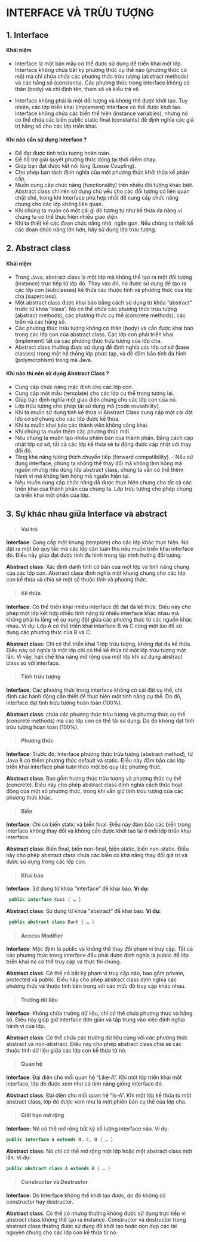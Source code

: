 # INTERFACE VÀ TRỪU TƯỢNG

## 1. Interface

#### Khái niệm
- Interface là một bản mẫu có thể được sử dụng để triển khai một lớp. Interface không chứa bất kỳ phương thức cụ thể nào (phương thức có mã) mà chỉ chứa chứa các phương thức trừu tượng (abstract methods) và các hằng số (constants). Các phương thức trong interface không có thân (body) và chỉ định tên, tham số và kiểu trả về.

- Interface không phải là một đối tượng và không thể được khởi tạo. Tuy nhiên, các lớp triển khai (implement) interface có thể được khởi tạo. Interface không chứa các biến thể hiện (instance variables), nhưng nó có thể chứa các biến public static final (constants) để định nghĩa các giá trị hằng số cho các lớp triển khai.

#### Khi nào cần sử dụng Interface ?

- Để đạt được tính trừu tượng hoàn toàn.
- Để hỗ trợ giải quyết phương thức động tại thời điểm chạy.
- Giúp bạn đạt được kết nối lỏng (Loose Coupling).
- Cho phép bạn tách định nghĩa của một phương thức khởi thừa kế phân cấp.
- Muốn cung cấp chức năng (functionality) trên nhiều đối tượng khác biệt. Abstract class chỉ nên sử dụng chủ yếu cho các đối tượng có liên quan chặt chẽ, trong khi Interface phù hợp nhất để cung cấp chức năng chung cho các lớp không liên quan.
- Khi chúng ta muốn có một cái gì đó tương tự như kế thừa đa năng vì chúng ta có thể thực hiện nhiều giao diện.
- Khi ta thiết kế các đoạn chức năng nhỏ, ngắn gọn. Nếu chúng ta thiết kế các đoạn chức năng lớn hơn, hãy sử dụng lớp trừu tượng.

## 2. Abstract class

#### Khái niệm
- Trong Java, abstract class là một lớp mà không thể tạo ra một đối tượng (instance) trực tiếp từ lớp đó. Thay vào đó, nó được sử dụng để tạo ra các lớp con (subclasses) kế thừa các thuộc tính và phương thức của lớp cha (superclass).
- Một abstract class được khai báo bằng cách sử dụng từ khóa “abstract” trước từ khóa “class”. Nó có thể chứa các phương thức trừu tượng (abstract methods), các phương thức cụ thể (concrete methods), các biến và các hằng số.
- Các phương thức trừu tượng không có thân (body) và cần được khai báo trong các lớp con của abstract class. Các lớp con phải triển khai (implement) tất cả các phương thức trừu tượng của lớp cha.
- Abstract class thường được sử dụng để định nghĩa các lớp cơ sở (base classes) trong một hệ thống lớp phức tạp, và để đảm bảo tính đa hình (polymorphism) trong mã Java.

#### Khi nào thì nên sử dụng Abstract Class ?
- Cung cấp chức năng mặc định cho các lớp con.
- Cung cấp một mẫu (template) cho các lớp cụ thể trong tương lai.
- Giúp bạn định nghĩa một giao diện chung cho các lớp con của nó.
- Lớp trừu tượng cho phép tái sử dụng mã (code reusability).
- Khi ta muốn sử dụng tính kế thừa vì Abstract Class cung cấp một cài đặt lớp cơ sở chung cho các lớp được kế thừa.
- Khi ta muốn khai báo các thành viên không công khai.
- Khi chúng ta muốn thêm các phương thức mới.
- Nếu chúng ta muốn tạo nhiều phiên bản của thành phần. Bằng cách cập nhật lớp cơ sở, tất cả các lớp kế thừa sẽ tự động được cập nhật với thay đổi đó.
- Tăng khả năng tương thích chuyển tiếp (forward compatibility). - Nếu sử dụng interface, chúng ta không thể thay đổi mà không làm hỏng mã nguồn nhưng nếu dùng lớp abstract class, chúng ta vẫn có thể thêm hành vi mà không làm hỏng mã nguồn hiện tại.
- Nếu muốn cung cấp chức năng đã được thực hiện chung cho tất cả các triển khai của thành phần của chúng ta. Lớp trừu tượng cho phép chúng ta triển khai một phần của lớp.

## 3. Sự khác nhau giữa Interface và abstract

>#### Vai trò
**Interface**: Cung cấp một khung (template) cho các lớp khác thực hiện. Nó đặt ra một bộ quy tắc mà các lớp cần tuân thủ nếu muốn triển khai interface đó. Điều này giúp đạt được tính đa hình trong lập trình hướng đối tượng.

**Abstract class**: Xác định danh tính cơ bản của một lớp và tính năng chung của các lớp con. Abstract class định nghĩa một khung chung cho các lớp con kế thừa và chia sẻ một số thuộc tính và phương thức.

>#### Kế thừa
**Interface**: Có thể triển khai nhiều interface để đạt đa kế thừa. Điều này cho phép một lớp kết hợp nhiều tính năng từ nhiều interface khác nhau mà không phải lo lắng về sự xung đột giữa các phương thức từ các nguồn khác nhau. Ví dụ: Lớp A có thể triển khai interface B và C cùng một lúc để sử dụng các phương thức của B và C.

**Abstract class**: Chỉ có thể triển khai 1 lớp trừu tượng, không đạt đa kế thừa. Điều này có nghĩa là một lớp chỉ có thể kế thừa từ một lớp trừu tượng một lần. Vì vậy, hạn chế khả năng mở rộng của một lớp khi sử dụng abstract class so với interface.

>#### Tính trừu tượng
**Interface**: Các phương thức trong interface không có cài đặt cụ thể, chỉ định các hành động cần thiết để thực hiện một tính năng cụ thể. Do đó, interface đạt tính trừu tượng hoàn toàn (100%).

**Abstract class**: chứa các phương thức trừu tượng và phương thức cụ thể (concrete methods) mà các lớp con có thể tái sử dụng. Do đó không đạt tính trừu tượng hoàn toàn (100%).

>#### Phương thức
**Interface**: Trước đó, Interface phương thức trừu tượng (abstract method), từ Java 8 có thêm phương thức default và static. Điều này đảm bảo các lớp triển khai interface phải tuân theo một bộ quy tắc phương thức.

**Abstract class**: Bao gồm hương thức trừu tượng và phương thức cụ thể (concrete). Điều này cho phép abstract class định nghĩa cách thức hoạt động của một số phương thức, trong khi vẫn giữ tính trừu tượng của các phương thức khác.

>#### Biến

**Interface**: Chỉ có biến static và biến final. Điều này đảm bảo các biến trong interface không thay đổi và không cần được khởi tạo lại ở mỗi lớp triển khai interface.

**Abstract class**: Biến final, biến non-final, biến static, biến non-static. Điều này cho phép abstract class chứa các biến có khả năng thay đổi giá trị và được sử dụng trong các lớp con.

>#### Khai báo

**Interface**: Sử dụng từ khóa “interface” để khai báo. 
**Ví dụ:**
```java
 public interface Cuoi { … }
```

**Abstract class**: Sử dụng từ khóa “abstract” để khai báo. 
**Ví dụ:**
```java
 public abstract class Danh { … }
```

>#### Access Modifier

**Interface**: Mặc định là public và không thể thay đổi phạm vi truy cập. Tất cả các phương thức trong interface đều phải được định nghĩa là public để lớp triển khai nó có thể truy cập và thực thi chúng.

**Abstract class**: Có thể có bất kỳ phạm vi truy cập nào, bao gồm private, protected và public. Điều này cho phép abstract class định nghĩa các phương thức và thuộc tính bên trong với các mức độ truy cập khác nhau.

>#### Trường dữ liệu

**Interface**: Không chứa trường dữ liệu, chỉ có thể chứa phương thức và hằng số. Điều này giúp giữ interface đơn giản và tập trung vào việc định nghĩa hành vi của lớp.

**Abstract class**: Có thể chứa các trường dữ liệu cùng với các phương thức abstract và non-abstract. Điều này cho phép abstract class chia sẻ các thuộc tính dữ liệu giữa các lớp con kế thừa từ nó.

>#### Quan hệ

**Interface**: Đại diện cho mối quan hệ “Like-A”. Khi một lớp triển khai một interface, lớp đó được xem như có tính năng giống interface đó.

**Abstract class**: Đại diện cho mối quan hệ “Is-A”. Khi một lớp kế thừa từ một abstract class, lớp đó được xem như là một phiên bản cụ thể của lớp cha.

>#### Giới hạn mở rộng
**Interface:** Nó có thể mở rộng bất kỳ số lượng interface nào. Ví dụ: 
```java
public interface A extends B, C, D { … }
```

**Abstract class:** Nó chỉ có thể mở rộng một lớp hoặc một abstract class một lần.
Ví dụ:
```java
public abstract class A extends B { … }
``` 

>#### Constructor và Destructor
**Interface:** Do Interface không thể khởi tạo được, do đó không có constructor hay destructor.

**Abstract class**: Có thể có nhưng thường không được sử dụng trực tiếp vì abstract class không thể tạo ra instance. Constructor và destructor trong abstract class thường được sử dụng để khởi tạo hoặc dọn dẹp các tài nguyên chung cho các lớp con kế thừa từ nó.

